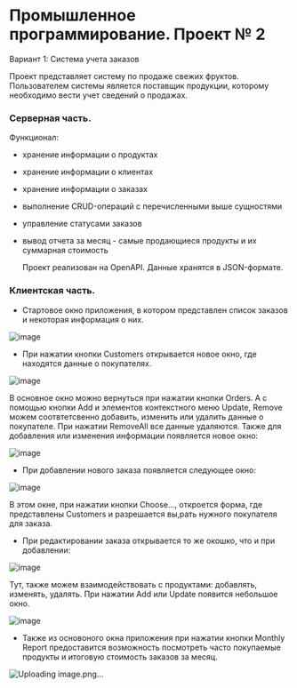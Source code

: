 # Промышленное программирование. Проект № 2

Вариант 1: Система учета заказов

  Проект представляет систему по продаже свежих фруктов.
  Пользователем системы является поставщик продукции, которому необходимо вести учет сведений о продажах.
### Серверная часть.
   Функционал:
  - хранение информации о продуктах
  - хранение информации о клиентах
  - хранение информации о заказах
  - выполнение CRUD-операций с перечисленными выше сущностями
  - управление статусами заказов
  - вывод отчета за месяц - самые продающиеся продукты и их суммарная стоимость

    Проект реализован на OpenAPI. Данные хранятся в JSON-формате.
### Клиентская часть.
- Стартовое окно приложения, в котором представлен список заказов и некоторая информация о них. 

![image](https://user-images.githubusercontent.com/74234916/170843606-e9240785-310e-486e-8abd-ce91eeb9aff0.png)

- При нажатии кнопки Customers открывается новое окно, где находятся данные о покупателях.

![image](https://user-images.githubusercontent.com/74234916/170844035-48d88f79-9a07-4a30-9754-c4b293aaefe1.png)

В основное окно можно вернуться при нажатии кнопки Orders. А с помощью кнопки Add и элементов контекстного меню Update, Remove можем соотвтетсвенно добавить, изменить или удалить данные о покупателе. При нажатии RemoveAll все данные удаляются. Также для добавления или изменения информации появляется новое окно: 

![image](https://user-images.githubusercontent.com/74234916/170844077-885fda84-843d-451d-a0df-2356e1a02192.png)

- При добавлении нового заказа появляется следующее окно: 

![image](https://user-images.githubusercontent.com/74234916/170844151-27cc9c3c-b28f-4c21-a52c-28a42e0f0d1d.png)

В этом окне, при нажатии кнопки Choose..., откроется форма, где представлены Customers и разрешается вы,рать нужного покупателя для заказа.

- При редактировании заказа открывается то же окошко, что и при добавлении: 

![image](https://user-images.githubusercontent.com/74234916/170844204-985f9f5c-902a-49a2-aaa2-5d2f7a6a7e45.png)

Тут, также можем взаимодействовать с продуктами: добавлять, изменять, удалять. При нажатии Add или Update появится небольшое окно.

![image](https://user-images.githubusercontent.com/74234916/170844269-44abfe23-988b-462d-a5e1-c7ce8b75778d.png)

- Также из основоного окна приложения при нажатии кнопки Monthly Report предоставится возможность посмотреть часто покупаемые продукты и итоговую стоимость заказов за месяц.

![Uploading image.png…]()





